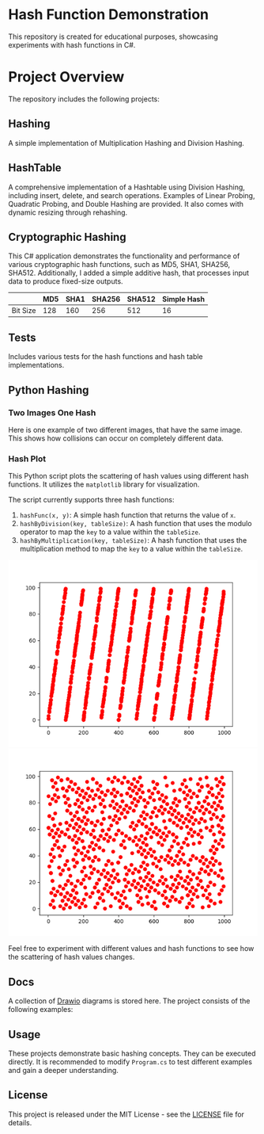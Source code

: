 # Hash Function Demonstration

This repository is created for educational purposes, showcasing experiments with hash functions in C#.

# Project Overview

The repository includes the following projects:

## Hashing
A simple implementation of Multiplication Hashing and Division Hashing.

## HashTable
A comprehensive implementation of a Hashtable using Division Hashing, including insert, delete, and search operations. Examples of Linear Probing, Quadratic Probing, and Double Hashing are provided. It also comes with dynamic resizing through rehashing.

## Cryptographic Hashing
This C# application demonstrates the functionality and performance of various cryptographic hash functions, such as MD5, SHA1, SHA256, SHA512. Additionally, I added a simple additive hash, that processes input data to produce fixed-size outputs. 


|           | MD5 | SHA1 | SHA256 | SHA512 | Simple Hash |
|-----------|-----|------|--------|--------|-------------|
| Bit Size  | 128 | 160  | 256    | 512    | 16          |



## Tests
Includes various tests for the hash functions and hash table implementations.



## Python Hashing

### Two Images One Hash
Here is one example of two different images, that have the same image. This shows how collisions can occur on completely different data.

### Hash Plot

This Python script plots the scattering of hash values using different hash functions. It utilizes the `matplotlib` library for visualization.


The script currently supports three hash functions:

1. `hashFunc(x, y)`: A simple hash function that returns the value of `x`.
2. `hashByDivision(key, tableSize)`: A hash function that uses the modulo operator to map the `key` to a value within the `tableSize`.
3. `hashByMultiplication(key, tableSize)`: A hash function that uses the multiplication method to map the `key` to a value within the `tableSize`.

![Hash by Division](hashByDivision.png) ![Hash by Multiplication](hashByMultiplication.png)

Feel free to experiment with different values and hash functions to see how the scattering of hash values changes.

## Docs
A collection of [Drawio](https://draw.io) diagrams is stored here.
The project consists of the following examples:

## Usage
These projects demonstrate basic hashing concepts. They can be executed directly. It is recommended to modify `Program.cs` to test different examples and gain a deeper understanding.

## License

This project is released under the MIT License - see the [LICENSE](LICENSE.md) file for details.
